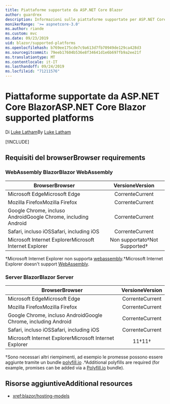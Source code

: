 ```yaml
---
title: Piattaforme supportate da ASP.NET Core Blazor
author: guardrex
description: Informazioni sulle piattaforme supportate per ASP.NET Core blazor.
monikerRange: '>= aspnetcore-3.0'
ms.author: riande
ms.custom: mvc
ms.date: 09/23/2019
uid: blazor/supported-platforms
ms.openlocfilehash: b769ee175cde7c9a613d7fb70949de129ca428d3
ms.sourcegitcommit: 79eeb17604b536e8f34641d1e6b697fb9a2ee21f
ms.translationtype: MT
ms.contentlocale: it-IT
ms.lasthandoff: 09/24/2019
ms.locfileid: "71211576"
---
```

# <a name="aspnet-core-blazor-supported-platforms"></a><span data-ttu-id="0c238-103">Piattaforme supportate da ASP.NET Core Blazor</span><span class="sxs-lookup"><span data-stu-id="0c238-103">ASP.NET Core Blazor supported platforms</span></span>

<span data-ttu-id="0c238-104">Di [Luke Latham](https://github.com/guardrex)</span><span class="sxs-lookup"><span data-stu-id="0c238-104">By [Luke Latham](https://github.com/guardrex)</span></span>

[!INCLUDE[](~/includes/blazorwasm-preview-notice.md)]

## <a name="browser-requirements"></a><span data-ttu-id="0c238-105">Requisiti del browser</span><span class="sxs-lookup"><span data-stu-id="0c238-105">Browser requirements</span></span>

### <a name="blazor-webassembly"></a><span data-ttu-id="0c238-106">WebAssembly Blazor</span><span class="sxs-lookup"><span data-stu-id="0c238-106">Blazor WebAssembly</span></span>

| <span data-ttu-id="0c238-107">Browser</span><span class="sxs-lookup"><span data-stu-id="0c238-107">Browser</span></span>                          | <span data-ttu-id="0c238-108">Versione</span><span class="sxs-lookup"><span data-stu-id="0c238-108">Version</span></span>               |
| -------------------------------- | :-------------------: |
| <span data-ttu-id="0c238-109">Microsoft Edge</span><span class="sxs-lookup"><span data-stu-id="0c238-109">Microsoft Edge</span></span>                   | <span data-ttu-id="0c238-110">Corrente</span><span class="sxs-lookup"><span data-stu-id="0c238-110">Current</span></span>               |
| <span data-ttu-id="0c238-111">Mozilla Firefox</span><span class="sxs-lookup"><span data-stu-id="0c238-111">Mozilla Firefox</span></span>                  | <span data-ttu-id="0c238-112">Corrente</span><span class="sxs-lookup"><span data-stu-id="0c238-112">Current</span></span>               |
| <span data-ttu-id="0c238-113">Google Chrome, incluso Android</span><span class="sxs-lookup"><span data-stu-id="0c238-113">Google Chrome, including Android</span></span> | <span data-ttu-id="0c238-114">Corrente</span><span class="sxs-lookup"><span data-stu-id="0c238-114">Current</span></span>               |
| <span data-ttu-id="0c238-115">Safari, incluso iOS</span><span class="sxs-lookup"><span data-stu-id="0c238-115">Safari, including iOS</span></span>            | <span data-ttu-id="0c238-116">Corrente</span><span class="sxs-lookup"><span data-stu-id="0c238-116">Current</span></span>               |
| <span data-ttu-id="0c238-117">Microsoft Internet Explorer</span><span class="sxs-lookup"><span data-stu-id="0c238-117">Microsoft Internet Explorer</span></span>      | <span data-ttu-id="0c238-118">Non supportato&dagger;</span><span class="sxs-lookup"><span data-stu-id="0c238-118">Not Supported&dagger;</span></span> |

<span data-ttu-id="0c238-119">&dagger;Microsoft Internet Explorer non supporta [webassembly](https://webassembly.org).</span><span class="sxs-lookup"><span data-stu-id="0c238-119">&dagger;Microsoft Internet Explorer doesn't support [WebAssembly](https://webassembly.org).</span></span>

### <a name="blazor-server"></a><span data-ttu-id="0c238-120">Server Blazor</span><span class="sxs-lookup"><span data-stu-id="0c238-120">Blazor Server</span></span>

| <span data-ttu-id="0c238-121">Browser</span><span class="sxs-lookup"><span data-stu-id="0c238-121">Browser</span></span>                          | <span data-ttu-id="0c238-122">Versione</span><span class="sxs-lookup"><span data-stu-id="0c238-122">Version</span></span>    |
| -------------------------------- | :--------: |
| <span data-ttu-id="0c238-123">Microsoft Edge</span><span class="sxs-lookup"><span data-stu-id="0c238-123">Microsoft Edge</span></span>                   | <span data-ttu-id="0c238-124">Corrente</span><span class="sxs-lookup"><span data-stu-id="0c238-124">Current</span></span>    |
| <span data-ttu-id="0c238-125">Mozilla Firefox</span><span class="sxs-lookup"><span data-stu-id="0c238-125">Mozilla Firefox</span></span>                  | <span data-ttu-id="0c238-126">Corrente</span><span class="sxs-lookup"><span data-stu-id="0c238-126">Current</span></span>    |
| <span data-ttu-id="0c238-127">Google Chrome, incluso Android</span><span class="sxs-lookup"><span data-stu-id="0c238-127">Google Chrome, including Android</span></span> | <span data-ttu-id="0c238-128">Corrente</span><span class="sxs-lookup"><span data-stu-id="0c238-128">Current</span></span>    |
| <span data-ttu-id="0c238-129">Safari, incluso iOS</span><span class="sxs-lookup"><span data-stu-id="0c238-129">Safari, including iOS</span></span>            | <span data-ttu-id="0c238-130">Corrente</span><span class="sxs-lookup"><span data-stu-id="0c238-130">Current</span></span>    |
| <span data-ttu-id="0c238-131">Microsoft Internet Explorer</span><span class="sxs-lookup"><span data-stu-id="0c238-131">Microsoft Internet Explorer</span></span>      | <span data-ttu-id="0c238-132">11&dagger;</span><span class="sxs-lookup"><span data-stu-id="0c238-132">11&dagger;</span></span> |

<span data-ttu-id="0c238-133">&dagger;Sono necessari altri riempimenti, ad esempio le promesse possono essere aggiunte tramite un bundle [polyfill.io](https://polyfill.io/v3/) .</span><span class="sxs-lookup"><span data-stu-id="0c238-133">&dagger;Additional polyfills are required (for example, promises can be added via a [Polyfill.io](https://polyfill.io/v3/) bundle).</span></span>

## <a name="additional-resources"></a><span data-ttu-id="0c238-134">Risorse aggiuntive</span><span class="sxs-lookup"><span data-stu-id="0c238-134">Additional resources</span></span>

* <xref:blazor/hosting-models>
